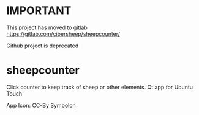 # IMPORTANT
This project has moved to gitlab https://gitlab.com/cibersheep/sheepcounter/

Github project is deprecated

# sheepcounter
Click counter to keep track of sheep or other elements.
Qt app for Ubuntu Touch

App Icon: CC-By Symbolon
